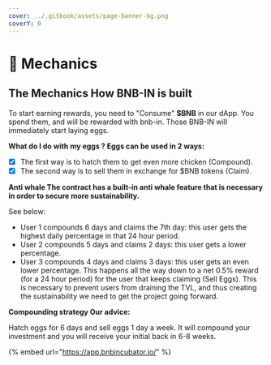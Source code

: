 ```yaml
---
cover: ../.gitbook/assets/page-banner-bg.png
coverY: 0
---
```


# 🌟 Mechanics

## The Mechanics How BNB-IN is built

To start earning rewards, you need to "Consume" **$BNB** in our dApp. You spend them, and will be rewarded with bnb-in. Those BNB-IN will immediately start laying eggs.&#x20;

**What do I do with my eggs ? Eggs can be used in 2 ways:**&#x20;

* [x] The first way is to hatch them to get even more chicken (Compound).&#x20;
* [x] The second way is to sell them in exchange for $BNB tokens (Claim).&#x20;

**Anti whale The contract has a built-in anti whale feature that is necessary in order to secure more sustainability.**&#x20;

See below:&#x20;

* User 1 compounds 6 days and claims the 7th day: this user gets the highest daily percentage in that 24 hour period.&#x20;
* User 2 compounds 5 days and claims 2 days: this user gets a lower percentage.&#x20;
* User 3 compounds 4 days and claims 3 days: this user gets an even lower percentage. This happens all the way down to a net 0.5% reward (for a 24 hour period) for the user that keeps claiming (Sell Eggs). This is necessary to prevent users from draining the TVL, and thus creating the sustainability we need to get the project going forward.&#x20;

**Compounding strategy Our advice:**&#x20;

Hatch eggs for 6 days and sell eggs 1 day a week. It will compound your investment and you will receive your initial back in 6-8 weeks.

{% embed url="https://app.bnbincubator.io/" %}
